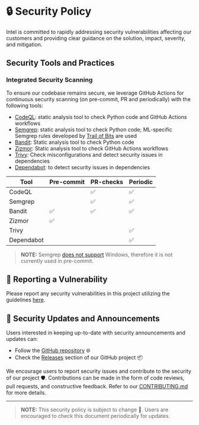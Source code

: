 # 🔒 Security Policy

Intel is committed to rapidly addressing security vulnerabilities affecting our
customers and providing clear guidance on the solution, impact, severity, and
mitigation.

## Security Tools and Practices

### Integrated Security Scanning

To ensure our codebase remains secure, we leverage GitHub Actions for continuous
security scanning (on pre-commit, PR and periodically) with the following tools:

- [CodeQL](https://docs.github.com/en/code-security/code-scanning/introduction-to-code-scanning/about-code-scanning-with-codeql): static analysis tool to check Python code and GitHub Actions workflows
- [Semgrep](https://github.com/semgrep/semgrep): static analysis tool to check Python code; ML-specific Semgrep rules developed by [Trail of Bits](https://github.com/trailofbits/semgrep-rules?tab=readme-ov-file#python) are used
- [Bandit](https://github.com/PyCQA/bandit): Static analysis tool to check Python code
- [Zizmor](https://github.com/woodruffw/zizmor): Static analysis tool to check GitHub Actions workflows
- [Trivy](https://github.com/aquasecurity/trivy): Check misconfigurations and detect security issues in dependencies
- [Dependabot](https://docs.github.com/en/code-security/getting-started/dependabot-quickstart-guide): to detect security issues in dependencies

| Tool       | Pre-commit | PR-checks | Periodic |
| ---------- | ---------- | --------- | -------- |
| CodeQL     |            | ✅        | ✅       |
| Semgrep    |            | ✅        | ✅       |
| Bandit     | ✅         | ✅        | ✅       |
| Zizmor     | ✅         |           |          |
| Trivy      |            |           | ✅       |
| Dependabot |            |           | ✅       |

> **NOTE:** Semgrep [does not support](https://github.com/semgrep/semgrep/issues/1330) Windows, therefore it is not currently used in pre-commit.

## 🚨 Reporting a Vulnerability

Please report any security vulnerabilities in this project utilizing the
guidelines [here](https://www.intel.com/content/www/us/en/security-center/vulnerability-handling-guidelines.html).

## 📢 Security Updates and Announcements

Users interested in keeping up-to-date with security announcements and updates
can:

- Follow the [GitHub repository](https://github.com/open-edge-platform/anomalib) 🌐
- Check the [Releases](https://github.com/open-edge-platform/anomalib/releases)
  section of our GitHub project 📦

We encourage users to report security issues and contribute to the security of
our project 🛡️. Contributions can be made in the form of code reviews, pull
requests, and constructive feedback. Refer to our
[CONTRIBUTING.md](CONTRIBUTING.md) for more details.

---

> **NOTE:** This security policy is subject to change 🔁. Users are encouraged
> to check this document periodically for updates.
